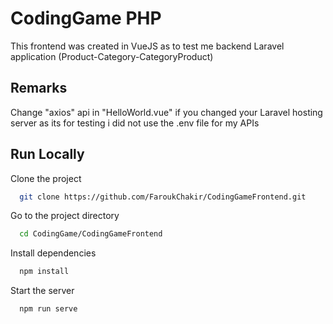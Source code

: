 
# CodingGame PHP

This frontend was created in VueJS as to test me backend Laravel application (Product-Category-CategoryProduct)

## Remarks

Change "axios" api in "HelloWorld.vue"  if you changed your Laravel hosting server as its for testing i did not use the .env file for my APIs
 


## Run Locally

Clone the project

```bash
  git clone https://github.com/FaroukChakir/CodingGameFrontend.git
```

Go to the project directory

```bash
  cd CodingGame/CodingGameFrontend
```

Install dependencies

```bash
  npm install
```

Start the server

```bash
  npm run serve
```
